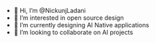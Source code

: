 - 👋 Hi, I’m @NickunjLadani
- 👀 I’m interested in open source design
- 🌱 I’m currently designing AI Native applications
- 💞️ I’m looking to collaborate on AI projects

<!---
NickunjLadani/NickunjLadani is a ✨ special ✨ repository because its `README.md` (this file) appears on your GitHub profile.
You can click the Preview link to take a look at your changes.
--->
